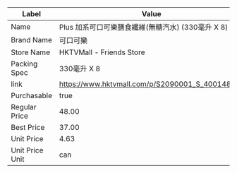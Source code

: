 | Label           | Value                                           |
| --------------- | ----------------------------------------------- |
| Name            | Plus 加系可口可樂膳食纖維(無糖汽水)  (330毫升 X 8)              |
| Brand Name      | 可口可樂                                            |
| Store Name      | HKTVMall - Friends Store                        |
| Packing Spec    | 330毫升 X 8                                       |
| link            | https://www.hktvmall.com/p/S2090001_S_400148_8C |
| Purchasable     | true                                            |
| Regular Price   | 48.00                                           |
| Best Price      | 37.00                                           |
| Unit Price      | 4.63                                            |
| Unit Price Unit | can                                             |
